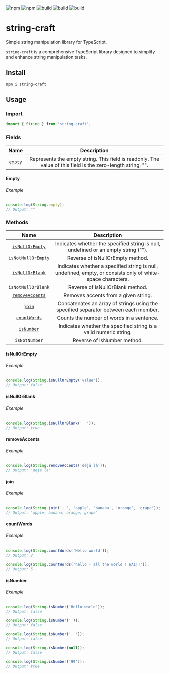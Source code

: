 ![npm](https://img.shields.io/npm/v/string-craft)
![npm](https://img.shields.io/npm/dw/string-craft)
![build](https://github.com/Jojo-craft/string-craft/actions/workflows/build.yml/badge.svg)
![build](https://github.com/Jojo-craft/string-craft/actions/workflows/tests.yml/badge.svg)
![build](https://github.com/Jojo-craft/string-craft/actions/workflows/eslint.yml/badge.svg)


# string-craft

Simple string manipulation library for TypeScript.

`string-craft` is a comprehensive TypeScript library designed to simplify and enhance string manipulation tasks.

## Install

```shell
npm i string-craft
```

## Usage

### Import

```typescript
import { String } from 'string-craft';
```

### Fields

|       Name        |                                                 Description                                                 |
|:-----------------:|:-----------------------------------------------------------------------------------------------------------:|
| [`empty`](#empty) | Represents the empty string. This field is readonly. The value of this field is the zero-length string, "". |

#### <a id="empty"/> Empty

###### Exemple
```typescript
console.log(String.empty);
// Output: ""
```

### Methods

|               Name                |                                                 Description                                                 |
|:---------------------------------:|:-----------------------------------------------------------------------------------------------------------:|
| [`isNullOrEmpty`](#isNullOrEmpty) |             Indicates whether the specified string is null, undefined or an empty string ("").              |
|        `isNotNullOrEmpty`         |                                      Reverse of isNullOrEmpty method.                                       |
| [`isNullOrBlank`](#isNullOrBlank) | Indicates whether a specified string is null, undefined, empty, or consists only of white-space characters. |
|        `isNotNullOrBlank`         |                                      Reverse of isNullOrBlank method.                                       |
| [`removeAccents`](#removeAccents) |                                    Removes accents from a given string.                                     |
|          [`join`](#join)          |             Concatenates an array of strings using the specified separator between each member.             |
|    [`countWords`](#countWords)    |                                  Counts the number of words in a sentence.                                  |
|      [`isNumber`](#isNumber)      |                      Indicates whether the specified string is a valid numeric string.                      |
|           `isNotNumber`           |                                         Reverse of isNumber method.                                         |

#### <a id="isNullOrEmpty"/> isNullOrEmpty

###### Exemple
```typescript
console.log(String.isNullOrEmpty('value'));
// Output: false
```

#### <a id="isNullOrBlank"/> isNullOrBlank

###### Exemple
```typescript
console.log(String.isNullOrBlank('  '));
// Output: true
```

#### <a id="removeAccents"/> removeAccents

###### Exemple
```typescript
console.log(String.removeAccents('déjà là'));
// Output: 'deja la'
```

#### <a id="join"/> join

###### Exemple
```typescript
console.log(String.join('; ', 'apple', 'banana', 'orange', 'grape'));
// Output: 'apple; banana; orange; grape'
```

#### <a id="countWords"/> countWords

###### Exemple
```typescript
console.log(String.countWords('Hello world'));
// Output: 2

console.log(String.countWords('hello - all the world ! WAIT!'));
// Output: 5
```

#### <a id="isNumber"/> isNumber

###### Exemple
```typescript
console.log(String.isNumber('Hello world'));
// Output: false

console.log(String.isNumber(''));
// Output: false

console.log(String.isNumber('  '));
// Output: false

console.log(String.isNumber(null));
// Output: false

console.log(String.isNumber('99'));
// Output: true
```
